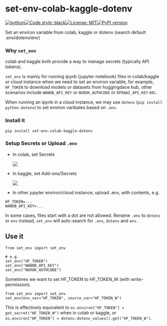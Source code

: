 <!---[![pytest](https://github.com/ffreemt/set-env/actions/workflows/routine-tests.yml/badge.svg)](https://github.com/ffreemt/set-env/actions)-->
# set-env-colab-kaggle-dotenv
[![python](https://img.shields.io/static/v1?label=python+&message=3.8%2B&color=blue)](https://www.python.org/downloads/)[![Code style: black](https://img.shields.io/badge/code%20style-black-000000.svg)](https://github.com/psf/black)[![License: MIT](https://img.shields.io/badge/License-MIT-yellow.svg)](https://opensource.org/licenses/MIT)[![PyPI version](https://badge.fury.io/py/set-env-colab-kaggle-dotenv.svg)](https://badge.fury.io/py/set-env-colab-kaggle-dotenv)

Set an environ variable from colab, kaggle or dotenv (search default .env/dotenv/env)

### Why `set_env`

colab and kaggle both provide a way to manage secrets (typically API tokens).

`set_env` is mainly for running ipynb (jupyter notebook) files in colab/kaggle or cloud instance when we need to set an environ variable, for example, `HF_TOKEN` to download models or datasets from huggingdace hub, other scenarios include `WANDB_API_KEY` or `NGROK_AUTHCODE` or `OPENAI_API_KEY` etc.

When running an ipynb in a cloud instance, we may use `dotenv` (`pip install python-dotenv`) to set environ varibales based on `.env`.

### Install it
```
pip install set-env-colab-kaggle-dotenv
```

### Setup Secrets or Upload `.env`

* In colab, set Secrets

    ![](img/colab.png)

* In kaggle, set Add-ons/Secrets

    ![](img/kaggle.png)
* In other jupyter environ/cloud instance, upload .env, with contents, e.g.
```
HF_TOKEN=...
WANDB_API_KEY=...
```
In some cases, files start with a dot are not allowed. Rename `.env` to `dotenv` or `env` instead, `set_env` will auto-search for `.env`, `dotenv` and `env`.

## Use it
```
from set_env import set_env

# e.g.
set_env("HF_TOKEN")
set_env("WANDB_API_KEY")
set_env("NGROK_AUTHCODE")
```

Sometimes we want to set HF_TOKEN to HF_TOKEN_W (with write-permission).
```
from set_env import set_env
set_env(env_var="HF_TOKEN", source_var="HF_TOKEN_W")
```
This is effectively equivalent to `os.environ["HF_TOKEN"] = get_secret("HF_TOKEN_W")` when in colab or kaggle, or `os.environ["HF_TOKEN"] = dotenv.dotenv_values().get("HF_TOKEN_W")`.
